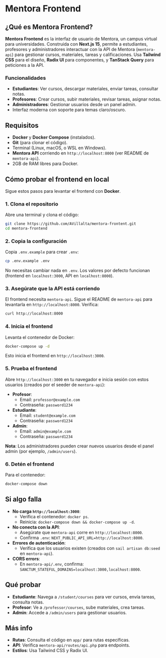 # Mentora Frontend

## ¿Qué es Mentora Frontend?

**Mentora Frontend** es la interfaz de usuario de Mentora, un campus virtual para universidades. Construida con **Next.js 15**, permite a estudiantes, profesores y administradores interactuar con la API de Mentora (`mentora-api`) para gestionar cursos, materiales, tareas y calificaciones. Usa **Tailwind CSS** para el diseño, **Radix UI** para componentes, y **TanStack Query** para peticiones a la API.

### Funcionalidades
- **Estudiantes**: Ver cursos, descargar materiales, enviar tareas, consultar notas.
- **Profesores**: Crear cursos, subir materiales, revisar tareas, asignar notas.
- **Administradores**: Gestionar usuarios desde un panel admin.
- Interfaz moderna con soporte para temas claro/oscuro.

## Requisitos

- **Docker** y **Docker Compose** (instalados).
- **Git** (para clonar el código).
- Terminal (Linux, macOS, o WSL en Windows).
- **Mentora API** corriendo en `http://localhost:8000` (ver README de `mentora-api`).
- 2GB de RAM libres para Docker.

## Cómo probar el frontend en local

Sigue estos pasos para levantar el frontend con **Docker**.

### 1. Clona el repositorio

Abre una terminal y clona el código:

```bash
git clone https://github.com/AVillalta/mentora-frontent.git
cd mentora-frontend
```

### 2. Copia la configuración

Copia `.env.example` para crear `.env`:

```bash
cp .env.example .env
```

No necesitas cambiar nada en `.env`. Los valores por defecto funcionan (frontend en `localhost:3000`, API en `localhost:8000`).

### 3. Asegúrate que la API está corriendo

El frontend necesita `mentora-api`. Sigue el README de `mentora-api` para levantarla en `http://localhost:8000`. Verifica:

```bash
curl http://localhost:8000
```

### 4. Inicia el frontend

Levanta el contenedor de Docker:

```bash
docker-compose up -d
```

Esto inicia el frontend en `http://localhost:3000`.

### 5. Prueba el frontend

Abre `http://localhost:3000` en tu navegador e inicia sesión con estos usuarios (creados por el seeder de `mentora-api`):

- **Profesor**:
  - Email: `professor@example.com`
  - Contraseña: `password1234`
- **Estudiante**:
  - Email: `student@example.com`
  - Contraseña: `password1234`
- **Admin**:
  - Email: `admin@example.com`
  - Contraseña: `password1234`

**Nota**: Los administradores pueden crear nuevos usuarios desde el panel admin (por ejemplo, `/admin/users`).

### 6. Detén el frontend

Para el contenedor:

```bash
docker-compose down
```

## Si algo falla

- **No carga `http://localhost:3000`**:
  - Verifica el contenedor: `docker ps`.
  - Reinicia: `docker-compose down && docker-compose up -d`.
- **No conecta con la API**:
  - Asegúrate que `mentora-api` corre en `http://localhost:8000`.
  - Confirma `.env`: `NEXT_PUBLIC_API_URL=http://localhost:8000`.
- **Errores de autenticación**:
  - Verifica que los usuarios existen (creados con `sail artisan db:seed` en `mentora-api`).
- **CORS errors**:
  - En `mentora-api/.env`, confirma: `SANCTUM_STATEFUL_DOMAINS=localhost:3000,localhost:8000`.

## Qué probar

- **Estudiante**: Navega a `/student/courses` para ver cursos, envía tareas, consulta notas.
- **Profesor**: Ve a `/professor/courses`, sube materiales, crea tareas.
- **Admin**: Accede a `/admin/users` para gestionar usuarios.

## Más info

- **Rutas**: Consulta el código en `app/` para rutas específicas.
- **API**: Verifica `mentora-api/routes/api.php` para endpoints.
- **Estilos**: Usa Tailwind CSS y Radix UI.
